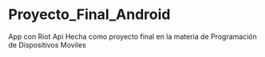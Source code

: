 # Proyecto_Final_Android
App con Riot Api
Hecha como proyecto final en la materia de Programación de Dispositivos Moviles
